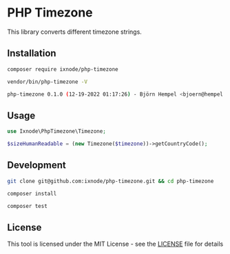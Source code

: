 # PHP Timezone

This library converts different timezone strings.

## Installation

```bash
composer require ixnode/php-timezone
```

```bash
vendor/bin/php-timezone -V
```

```bash
php-timezone 0.1.0 (12-19-2022 01:17:26) - Björn Hempel <bjoern@hempel.li>
```

## Usage

```php
use Ixnode\PhpTimezone\Timezone;
```

```php
$sizeHumanReadable = (new Timezone($timezone))->getCountryCode();
```

## Development

```bash
git clone git@github.com:ixnode/php-timezone.git && cd php-timezone
```

```bash
composer install
```

```bash
composer test
```

## License

This tool is licensed under the MIT License - see the [LICENSE](/LICENSE) file for details